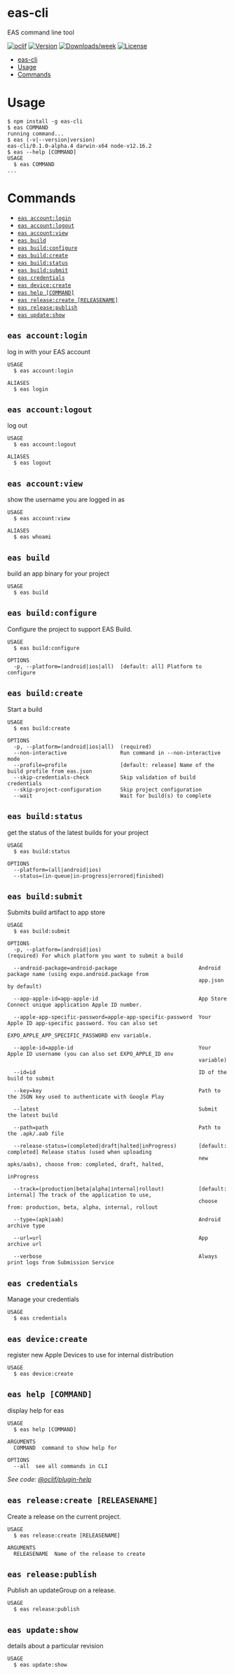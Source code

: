 # eas-cli

EAS command line tool

[![oclif](https://img.shields.io/badge/cli-oclif-brightgreen.svg)](https://oclif.io)
[![Version](https://img.shields.io/npm/v/eas-cli.svg)](https://npmjs.org/package/eas-cli)
[![Downloads/week](https://img.shields.io/npm/dw/eas-cli.svg)](https://npmjs.org/package/eas-cli)
[![License](https://img.shields.io/npm/l/eas-cli.svg)](https://github.com/expo/eas-cli/blob/main/package.json)

<!-- toc -->
* [eas-cli](#eas-cli)
* [Usage](#usage)
* [Commands](#commands)
<!-- tocstop -->

# Usage

<!-- usage -->
```sh-session
$ npm install -g eas-cli
$ eas COMMAND
running command...
$ eas (-v|--version|version)
eas-cli/0.1.0-alpha.4 darwin-x64 node-v12.16.2
$ eas --help [COMMAND]
USAGE
  $ eas COMMAND
...
```
<!-- usagestop -->

# Commands

<!-- commands -->
* [`eas account:login`](#eas-accountlogin)
* [`eas account:logout`](#eas-accountlogout)
* [`eas account:view`](#eas-accountview)
* [`eas build`](#eas-build)
* [`eas build:configure`](#eas-buildconfigure)
* [`eas build:create`](#eas-buildcreate)
* [`eas build:status`](#eas-buildstatus)
* [`eas build:submit`](#eas-buildsubmit)
* [`eas credentials`](#eas-credentials)
* [`eas device:create`](#eas-devicecreate)
* [`eas help [COMMAND]`](#eas-help-command)
* [`eas release:create [RELEASENAME]`](#eas-releasecreate-releasename)
* [`eas release:publish`](#eas-releasepublish)
* [`eas update:show`](#eas-updateshow)

## `eas account:login`

log in with your EAS account

```
USAGE
  $ eas account:login

ALIASES
  $ eas login
```

## `eas account:logout`

log out

```
USAGE
  $ eas account:logout

ALIASES
  $ eas logout
```

## `eas account:view`

show the username you are logged in as

```
USAGE
  $ eas account:view

ALIASES
  $ eas whoami
```

## `eas build`

build an app binary for your project

```
USAGE
  $ eas build
```

## `eas build:configure`

Configure the project to support EAS Build.

```
USAGE
  $ eas build:configure

OPTIONS
  -p, --platform=(android|ios|all)  [default: all] Platform to configure
```

## `eas build:create`

Start a build

```
USAGE
  $ eas build:create

OPTIONS
  -p, --platform=(android|ios|all)  (required)
  --non-interactive                 Run command in --non-interactive mode
  --profile=profile                 [default: release] Name of the build profile from eas.json
  --skip-credentials-check          Skip validation of build credentials
  --skip-project-configuration      Skip project configuration
  --wait                            Wait for build(s) to complete
```

## `eas build:status`

get the status of the latest builds for your project

```
USAGE
  $ eas build:status

OPTIONS
  --platform=(all|android|ios)
  --status=(in-queue|in-progress|errored|finished)
```

## `eas build:submit`

Submits build artifact to app store

```
USAGE
  $ eas build:submit

OPTIONS
  -p, --platform=(android|ios)                               (required) For which platform you want to submit a build

  --android-package=android-package                          Android package name (using expo.android.package from
                                                             app.json by default)

  --app-apple-id=app-apple-id                                App Store Connect unique application Apple ID number.

  --apple-app-specific-password=apple-app-specific-password  Your Apple ID app-specific password. You can also set
                                                             EXPO_APPLE_APP_SPECIFIC_PASSWORD env variable.

  --apple-id=apple-id                                        Your Apple ID username (you can also set EXPO_APPLE_ID env
                                                             variable)

  --id=id                                                    ID of the build to submit

  --key=key                                                  Path to the JSON key used to authenticate with Google Play

  --latest                                                   Submit the latest build

  --path=path                                                Path to the .apk/.aab file

  --release-status=(completed|draft|halted|inProgress)       [default: completed] Release status (used when uploading
                                                             new apks/aabs), choose from: completed, draft, halted,
                                                             inProgress

  --track=(production|beta|alpha|internal|rollout)           [default: internal] The track of the application to use,
                                                             choose from: production, beta, alpha, internal, rollout

  --type=(apk|aab)                                           Android archive type

  --url=url                                                  App archive url

  --verbose                                                  Always print logs from Submission Service
```

## `eas credentials`

Manage your credentials

```
USAGE
  $ eas credentials
```

## `eas device:create`

register new Apple Devices to use for internal distribution

```
USAGE
  $ eas device:create
```

## `eas help [COMMAND]`

display help for eas

```
USAGE
  $ eas help [COMMAND]

ARGUMENTS
  COMMAND  command to show help for

OPTIONS
  --all  see all commands in CLI
```

_See code: [@oclif/plugin-help](https://github.com/oclif/plugin-help/blob/v3.2.0/src/commands/help.ts)_

## `eas release:create [RELEASENAME]`

Create a release on the current project.

```
USAGE
  $ eas release:create [RELEASENAME]

ARGUMENTS
  RELEASENAME  Name of the release to create
```

## `eas release:publish`

Publish an updateGroup on a release.

```
USAGE
  $ eas release:publish
```

## `eas update:show`

details about a particular revision

```
USAGE
  $ eas update:show
```
<!-- commandsstop -->

